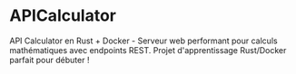 # APICalculator
API Calculator en Rust + Docker - Serveur web performant pour calculs mathématiques avec endpoints REST. Projet d'apprentissage Rust/Docker parfait pour débuter !
